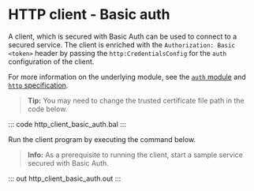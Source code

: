# HTTP client - Basic auth

A client, which is secured with Basic Auth can be used to connect to a secured service. The client is enriched with the `Authorization: Basic <token>` header by passing the `http:CredentialsConfig` for the `auth` configuration of the client.

For more information on the underlying module, see the [`auth` module](https://lib.ballerina.io/ballerina/auth/latest/) and [`http` specification](https://ballerina.io/spec/http/#9115-client---basic-auth).

>**Tip:** You may need to change the trusted certificate file path in the code below.

::: code http_client_basic_auth.bal :::

Run the client program by executing the command below.

>**Info:** As a prerequisite to running the client, start a sample service secured with Basic Auth.

::: out http_client_basic_auth.out :::

